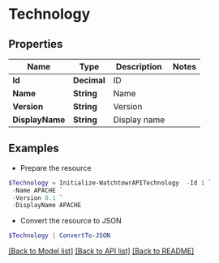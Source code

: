 # Technology
## Properties

Name | Type | Description | Notes
------------ | ------------- | ------------- | -------------
**Id** | **Decimal** | ID | 
**Name** | **String** | Name | 
**Version** | **String** | Version | 
**DisplayName** | **String** | Display name | 

## Examples

- Prepare the resource
```powershell
$Technology = Initialize-WatchtowrAPITechnology  -Id 1 `
 -Name APACHE `
 -Version 0.1 `
 -DisplayName APACHE
```

- Convert the resource to JSON
```powershell
$Technology | ConvertTo-JSON
```

[[Back to Model list]](../README.md#documentation-for-models) [[Back to API list]](../README.md#documentation-for-api-endpoints) [[Back to README]](../README.md)

